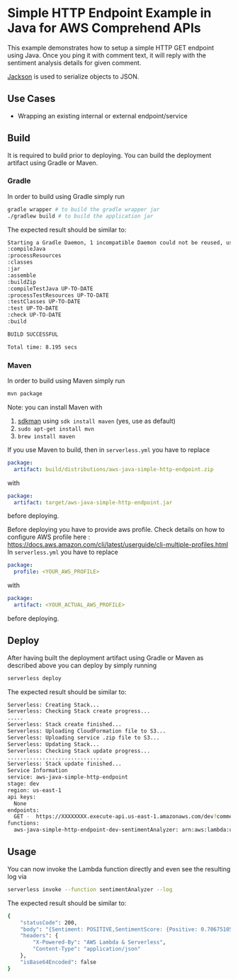 <!--
title: 'AWS Comprehend Simple HTTP Endpoint example in Java'
description: 'This example demonstrates how to setup a simple HTTP GET endpoint using Java. Once you ping it with comment text, it will reply with the sentiment analysis details for given comment.'
layout: Doc
framework: v1
platform: AWS
language: Java
-->
# Simple HTTP Endpoint Example in Java for AWS Comprehend APIs

This example demonstrates how to setup a simple HTTP GET endpoint using Java. Once you ping it with comment text, it will reply with the sentiment analysis details for given comment.

[Jackson](https://github.com/FasterXML/jackson) is used to serialize objects to JSON.


## Use Cases

- Wrapping an existing internal or external endpoint/service

## Build

It is required to build prior to deploying. You can build the deployment artifact using Gradle or Maven.

### Gradle

In order to build using Gradle simply run

```bash
gradle wrapper # to build the gradle wrapper jar
./gradlew build # to build the application jar
```

The expected result should be similar to:

```bash
Starting a Gradle Daemon, 1 incompatible Daemon could not be reused, use --status for details
:compileJava
:processResources
:classes
:jar
:assemble
:buildZip
:compileTestJava UP-TO-DATE
:processTestResources UP-TO-DATE
:testClasses UP-TO-DATE
:test UP-TO-DATE
:check UP-TO-DATE
:build

BUILD SUCCESSFUL

Total time: 8.195 secs
```

### Maven

In order to build using Maven simply run

```bash
mvn package
```

Note: you can install Maven with

1. [sdkman](http://sdkman.io/) using `sdk install maven` (yes, use as default)
2. `sudo apt-get install mvn`
3. `brew install maven`

If you use Maven to build, then in `serverless.yml` you have to replace

```yaml
package:
  artifact: build/distributions/aws-java-simple-http-endpoint.zip
```
with
```yaml
package:
  artifact: target/aws-java-simple-http-endpoint.jar
```
before deploying.

Before deploying you have to provide aws profile. Check details on how to configure AWS profile here : https://docs.aws.amazon.com/cli/latest/userguide/cli-multiple-profiles.html
In `serverless.yml` you have to replace

```yaml
package:
  profile: <YOUR_AWS_PROFILE>
```
with
```yaml
package:
  artifact: <YOUR_ACTUAL_AWS_PROFILE>
```
before deploying.

## Deploy

After having built the deployment artifact using Gradle or Maven as described above you can deploy by simply running

```bash
serverless deploy
```

The expected result should be similar to:

```bash
Serverless: Creating Stack...
Serverless: Checking Stack create progress...
.....
Serverless: Stack create finished...
Serverless: Uploading CloudFormation file to S3...
Serverless: Uploading service .zip file to S3...
Serverless: Updating Stack...
Serverless: Checking Stack update progress...
..............................
Serverless: Stack update finished...
Service Information
service: aws-java-simple-http-endpoint
stage: dev
region: us-east-1
api keys:
  None
endpoints:
  GET -  https://XXXXXXXX.execute-api.us-east-1.amazonaws.com/dev?comment=success
functions:
  aws-java-simple-http-endpoint-dev-sentimentAnalyzer: arn:aws:lambda:us-east-1:XXXXXXXX:function:sentiment-analysis-dev-sentimentAnalyzer:1

```

## Usage

You can now invoke the Lambda function directly and even see the resulting log via

```bash
serverless invoke --function sentimentAnalyzer --log
```

The expected result should be similar to:

```bash
{
    "statusCode": 200,
    "body": "{Sentiment: POSITIVE,SentimentScore: {Positive: 0.70675105,Negative: 0.014205746,Neutral: 0.2683226,Mixed: 0.010720575}}",
    "headers": {
        "X-Powered-By": "AWS Lambda & Serverless",
        "Content-Type": "application/json"
    },
    "isBase64Encoded": false
}
